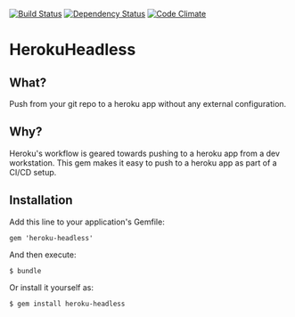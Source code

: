 [![Build Status](https://secure.travis-ci.org/moredip/heroku-headless.png?branch=master)](http://travis-ci.org/moredip/heroku-headless)
[![Dependency Status](https://gemnasium.com/moredip/heroku-headless.png?travis)](https://gemnasium.com/moredip/heroku-headless)
[![Code Climate](https://codeclimate.com/github/moredip/heroku-headless.png)](https://codeclimate.com/github/moredip/heroku-headless)

# HerokuHeadless

## What?
Push from your git repo to a heroku app without any external configuration.

## Why?
Heroku's workflow is geared towards pushing to a heroku app from a dev workstation. This gem makes it easy to push to a heroku app as part of a CI/CD setup.

## Installation

Add this line to your application's Gemfile:

    gem 'heroku-headless'

And then execute:

    $ bundle

Or install it yourself as:

    $ gem install heroku-headless
